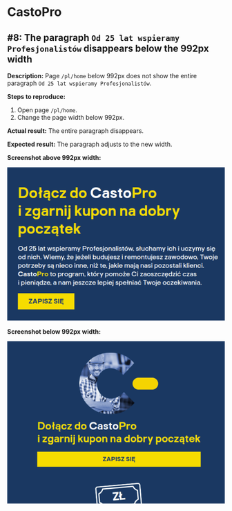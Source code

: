 # CastoPro

## #8: The paragraph `Od 25 lat wspieramy Profesjonalistów` disappears below the 992px width

**Description:** Page `/pl/home` below 992px does not show the entire paragraph `Od 25 lat wspieramy Profesjonalistów`.

**Steps to reproduce:**

1. Open page `/pl/home`.
2. Change the page width below 992px.

**Actual result:** The entire paragraph disappears.

**Expected result:** The paragraph adjusts to the new width.

**Screenshot above 992px width:**

![CastoPro08a](/CastoPro/files/08a.png)

**Screenshot below 992px width:**

![CastoPro08b](/CastoPro/files/08b.png)

